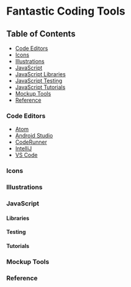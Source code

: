 # Fantastic Coding Tools

<div class="nav">

## Table of Contents

* [Code Editors](#code-editors)
* [Icons](#icons)
* [Illustrations](#illustrations)
* [JavaScript](#javascript)
* [JavaScript Libraries](#javascript-libraries)
* [JavaScript Testing](#javascript-testing)
* [JavaScript Tutorials](#javascript-tutorials)
* [Mockup Tools](#mockup-tools)
* [Reference](#reference)

</div>

<main>

<article id="code-editors">

### Code Editors

* [Atom](https://atom.io/)
* [Android Studio](https://developer.android.com/studio/)
* [CodeRunner](https://coderunnerapp.com/)
* [IntelliJ](https://www.jetbrains.com/idea/)
* [VS Code](https://code.visualstudio.com/)

</article>

<article id="icons">

### Icons

</article>

<article id="illustrations">

### Illustrations

</article>

<article id="javascript">

### JavaScript

</article>

<article id="javascript-libraries">

#### Libraries

</article>

<article id="javascript-testing">

#### Testing

</article>

<article id="javascript-tutorials">

#### Tutorials

</article>

<article id="mockup-tools">

### Mockup Tools

</article>

<article id="reference">

### Reference

</article>






